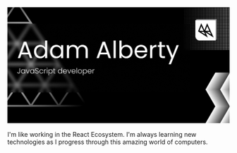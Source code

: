 <img src="https://raw.githubusercontent.com/AdamAlberty/AdamAlberty/master/github-profile.png" />

I'm like working in the React Ecosystem. I'm always learning new technologies as I progress through this amazing world of computers.
